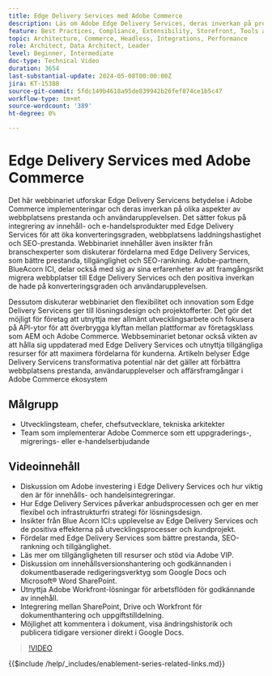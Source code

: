 ```yaml
---
title: Edge Delivery Services med Adobe Commerce
description: Läs om Adobe Edge Delivery Services, deras inverkan på projektofferter, utvecklingskostnader, SEO, ADA och potentialen för personaliserade upplevelser.
feature: Best Practices, Compliance, Extensibility, Storefront, Tools and External Services
topic: Architecture, Commerce, Headless, Integrations, Performance
role: Architect, Data Architect, Leader
level: Beginner, Intermediate
doc-type: Technical Video
duration: 3654
last-substantial-update: 2024-05-08T00:00:00Z
jira: KT-15388
source-git-commit: 5fdc149b4618a95de839942b26fef874ce1b5c47
workflow-type: tm+mt
source-wordcount: '389'
ht-degree: 0%

---
```


# Edge Delivery Services med Adobe Commerce

Det här webbinariet utforskar Edge Delivery Servicens betydelse i Adobe Commerce implementeringar och deras inverkan på olika aspekter av webbplatsens prestanda och användarupplevelsen. Det sätter fokus på integrering av innehåll- och e-handelsprodukter med Edge Delivery Services för att öka konverteringsgraden, webbplatsens laddningshastighet och SEO-prestanda. Webbinariet innehåller även insikter från branschexperter som diskuterar fördelarna med Edge Delivery Services, som bättre prestanda, tillgänglighet och SEO-rankning. Adobe-partnern, BlueAcorn ICI, delar också med sig av sina erfarenheter av att framgångsrikt migrera webbplatser till Edge Delivery Services och den positiva inverkan de hade på konverteringsgraden och användarupplevelsen.

Dessutom diskuterar webbinariet den flexibilitet och innovation som Edge Delivery Servicens ger till lösningsdesign och projektofferter. Det gör det möjligt för företag att utnyttja mer allmänt utvecklingsarbete och fokusera på API-ytor för att överbrygga klyftan mellan plattformar av företagsklass som AEM och Adobe Commerce. Webbseminariet betonar också vikten av att hålla sig uppdaterad med Edge Delivery Services och utnyttja tillgängliga resurser för att maximera fördelarna för kunderna. Artikeln belyser Edge Delivery Servicens transformativa potential när det gäller att förbättra webbplatsens prestanda, användarupplevelser och affärsframgångar i Adobe Commerce ekosystem

## Målgrupp

* Utvecklingsteam, chefer, chefsutvecklare, tekniska arkitekter
* Team som implementerar Adobe Commerce som ett uppgraderings-, migrerings- eller e-handelserbjudande

## Videoinnehåll

* Diskussion om Adobe investering i Edge Delivery Services och hur viktig den är för innehålls- och handelsintegreringar.
* Hur Edge Delivery Services påverkar anbudsprocessen och ger en mer flexibel och infrastrukturfri strategi för lösningsdesign.
* Insikter från Blue Acorn ICI:s upplevelse av Edge Delivery Services och de positiva effekterna på utvecklingsprocesser och kundprojekt.
* Fördelar med Edge Delivery Services som bättre prestanda, SEO-rankning och tillgänglighet.
* Läs mer om tillgängligheten till resurser och stöd via Adobe VIP.
* Diskussion om innehållsversionshantering och godkännanden i dokumentbaserade redigeringsverktyg som Google Docs och Microsoft® Word SharePoint.
* Utnyttja Adobe Workfront-lösningar för arbetsflöden för godkännande av innehåll.
* Integrering mellan SharePoint, Drive och Workfront för dokumenthantering och uppgiftstilldelning.
* Möjlighet att kommentera i dokument, visa ändringshistorik och publicera tidigare versioner direkt i Google Docs.


>[!VIDEO](https://video.tv.adobe.com/v/3429059?learn=on)

{{$include /help/_includes/enablement-series-related-links.md}}
